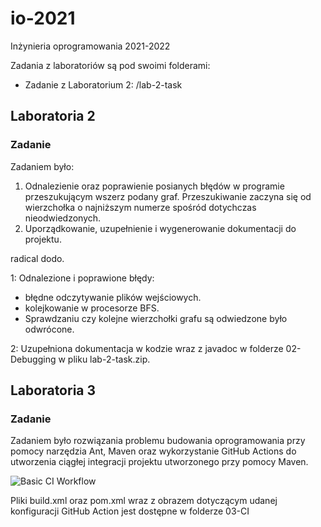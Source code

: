 # io-2021
Inżynieria oprogramowania 2021-2022

Zadania z laboratoriów są pod swoimi folderami:
- Zadanie z Laboratorium 2: /lab-2-task

## Laboratoria 2
### Zadanie
Zadaniem było:
1. Odnalezienie oraz poprawienie posianych błędów w programie
przeszukującym wszerz podany graf. Przeszukiwanie zaczyna się od
wierzchołka o najniższym numerze spośród dotychczas nieodwiedzonych.
2. Uporządkowanie, uzupełnienie i wygenerowanie dokumentacji do projektu.

radical dodo.

1: Odnalezione i poprawione błędy:
- błędne odczytywanie plików wejściowych.
- kolejkowanie w procesorze BFS.
- Sprawdzaniu czy kolejne wierzchołki grafu są odwiedzone było odwrócone.

2: Uzupełniona dokumentacja w kodzie wraz z javadoc w folderze 02-Debugging w pliku lab-2-task.zip.

## Laboratoria 3
### Zadanie
Zadaniem było rozwiązania problemu budowania oprogramowania przy pomocy narzędzia 
Ant, Maven oraz wykorzystanie GitHub Actions do utworzenia ciągłej integracji projektu
utworzonego przy pomocy Maven.

![Basic CI Workflow](https://github.com/Mimikkk/io-2021/actions/workflows/maven-publish.yml/badge.svg)

Pliki build.xml oraz pom.xml wraz z obrazem dotyczącym udanej konfiguracji GitHub Action jest dostępne w folderze 03-CI 
